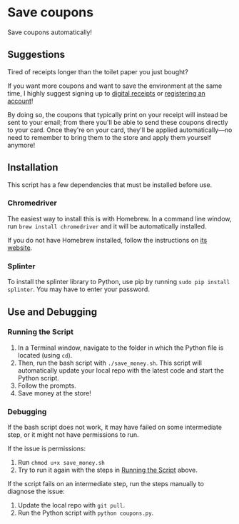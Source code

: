 # Save coupons
Save coupons automatically!

## Suggestions
Tired of receipts longer than the toilet paper you just bought?

If you want more coupons and want to save the environment at the same time, I highly suggest signing up to [digital receipts](https://www.cvs.com/content/digital-receipt "CVS Digital Receipts") or [registering an account](https://www.walgreens.com/register/regOptions.jsp "Walgreens Accounts")!

By doing so, the coupons that typically print on your receipt will instead be sent to your email; from there you'll be able to send these coupons directly to your card. Once they're on your card, they'll be applied automatically—no need to remember to bring them to the store and apply them yourself anymore!

## Installation
This script has a few dependencies that must be installed before use.

### Chromedriver
The easiest way to install this is with Homebrew. In a command line window, run `brew install chromedriver` and it will be automatically installed.

If you do not have Homebrew installed, follow the instructions on [its website](https://brew.sh/ "Homebrew").

### Splinter
To install the splinter library to Python, use pip by running `sudo pip install splinter`. You may have to enter your password.

## Use and Debugging
### Running the Script <a name="use"></a>
1. In a Terminal window, navigate to the folder in which the Python file is located (using `cd`).
2. Then, run the bash script with `./save_money.sh`. This script will automatically update your local repo with the latest code and start the Python script.
3. Follow the prompts.
4. Save money at the store!

### Debugging
If the bash script does not work, it may have failed on some intermediate step, or it might not have permissions to run.

If the issue is permissions:

1. Run `chmod u+x save_money.sh`
2. Try to run it again with the steps in [Running the Script](#use) above.

If the script fails on an intermediate step, run the steps manually to diagnose the issue:

1. Update the local repo with `git pull`.
2. Run the Python script with `python coupons.py`.